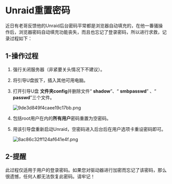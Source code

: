 # Unraid重置密码

近日有老哥反馈他的Unraid后台密码平常都是浏览器自动填充的，在他一番骚操作后，浏览器密码自动填充功能丧失，而且也忘记了登录密码，所以进行求救，记录过程如下：

##  1-操作过程

1. 强行关闭服务器（非紧要关头情况下不建议）。
2. 将引导U盘拔下，插入其他可用电脑。

3. 打开引导U盘  **文件夹config**并删除文件“ **shadow**”、“ **smbpasswd**” 、“ **passwd**”三个文件。

   ![9de3d849f4caee19c17bb.png](https://img.nas-u.top/file/9de3d849f4caee19c17bb.png)

4. 包括root用户在内的**所有用户**密码重置为空密码。

5. 用该引导盘重新启动Unraid，空密码进入后台后在用户选项卡重设密码即可。

   ![8ac86c32ff124af641e4f.png](https://img.nas-u.top/file/8ac86c32ff124af641e4f.png)

## 2-提醒

此过程仅适用于用户的登录密码。如果您对驱动器进行加密而忘记了该密码，那么很遗憾，任何人都无法恢复此密码。请牢记！
